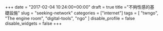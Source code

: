 +++
date = "2017-02-04 10:24:00+00:00"
draft = true
title ="不夠性感的基礎設施"
slug = "seeking-network"
categories = ["internet"]
tags = [
  "twngo",
  "The engine room",
  "digital-tools",
  "ngo" 
  ]
disable_profile = false
disable_widgets = false
+++



